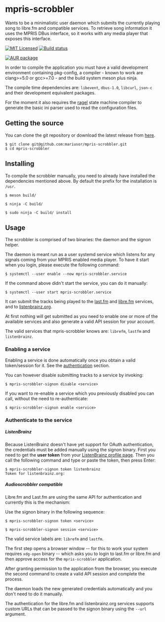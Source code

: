 # mpris-scrobbler

Wants to be a minimalistic user daemon which submits the currently playing song to libre.fm and compatible services.
To retrieve song information it uses the MPRIS DBus interface, so it works with any media player that exposes this interface.

[![MIT Licensed](https://img.shields.io/github/license/mariusor/mpris-scrobbler.svg)](https://raw.githubusercontent.com/mariusor/mpris-scrobbler/master/LICENSE)
[![Build status](https://img.shields.io/travis/mariusor/mpris-scrobbler.svg)](https://travis-ci.org/mariusor/mpris-scrobbler)
<!-- [![Coverity Scan status](https://img.shields.io/coverity/scan/14230.svg)](https://scan.coverity.com/projects/14230)
[![Latest build](https://img.shields.io/github/release/mariusor/mpris-scrobbler.svg)](https://github.com/mariusor/mpris-scrobbler/releases/latest) -->
[![AUR package](https://img.shields.io/aur/version/mpris-scrobbler.svg)](https://aur.archlinux.org/packages/mpris-scrobbler/)

In order to compile the application you must have a valid development environment containing pkg-config, a compiler - known to work are clang>=5.0 or gcc>=7.0 - and the build system meson plus ninja.

The compile time dependencies are: `libevent`, `dbus-1.0`, `libcurl`, `json-c` and their development equivalent packages.

For the moment it also requires the [ragel](http://www.colm.net/open-source/ragel/) state machine compiler to generate the basic ini parser used to read the configuration files.

## Getting the source

You can clone the git repository or download the latest release from [here](https://github.com/mariusor/mpris-scrobbler/releases/latest).

    $ git clone git@github.com:mariusor/mpris-scrobbler.git
    $ cd mpris-scrobbler

## Installing

To compile the scrobbler manually, you need to already have installed the dependencies mentioned above.
By default the prefix for the installation is `/usr`.

    $ meson build/

    $ ninja -C build/

    $ sudo ninja -C build/ install

## Usage

The scrobbler is comprised of two binaries: the daemon and the signon helper.

The daemon is meant run as a user systemd service which listens for any signals coming from your MPRIS enabled media player. To have it start when you login, please execute the following command:

    $ systemctl --user enable --now mpris-scrobbler.service

If the command above didn't start the service, you can do it manually:

    $ systemctl --user start mpris-scrobbler.service

It can submit the tracks being played to the [last.fm](https://last.fm) and [libre.fm](https://libre.fm) services, and to [listenbrainz.org](https://listenbrainz.org/).

At first nothing will get submitted as you need to enable one or more of the available services and also generate a valid API session for your account.

The valid services that mpris-scrobbler knows are: `librefm`, `lastfm` and `listenbrainz`.

### Enabling a service

Enabling a service is done automatically once you obtain a valid token/session for it. See the [authentication](#authenticate-to-the-service) section.

You can however disable submitting tracks to a service by invoking:

    $ mpris-scrobbler-signon disable <service>

If you want to re-enable a service which you previously disabled you can call, without the need to re-authenticate:

    $ mpris-scrobbler-signon enable <service>

### Authenticate to the service

##### ListenBrainz

Because ListenBrainz doesn't have yet support for OAuth authentication, the credentials must be added manually using the signon binary.
First you need to get the **user token** from  your [ListenBrainz profile page](https://listenbrainz.org/profile).
Then you call the following command and type or paste the token, then press Enter:

    $ mpris-scrobbler-signon token listenbrainz
    Token for listenbrainz.org:


##### Audioscrobbler compatible

Libre.fm and Last.fm are using the same API for authentication and currently this is the mechanism:

Use the signon binary in the following sequence:

    $ mpris-scrobbler-signon token <service>

    $ mpris-scrobbler-signon session <service>

The valid service labels are: `librefm` and `lastfm`.

The first step opens a browser window -- for this to work your system requires `xdg-open` binary -- which asks you to login to last.fm or libre.fm and then approve access for the `mpris-scrobbler` application.

After granting permission to the application from the browser, you execute the second command to create a valid API session and complete the process.

The daemon loads the new generated credentials automatically and you don't need to do it manually.

The authentication for the libre.fm and listenbrainz.org services supports custom URLs that can be passed to the signon binary using the `--url` argument.

